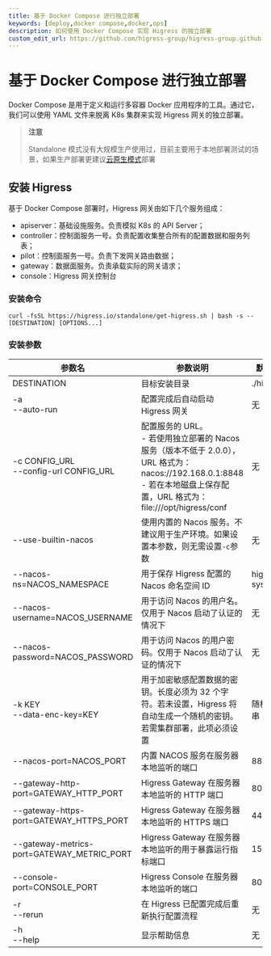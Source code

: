 ```yaml
---
title: 基于 Docker Compose 进行独立部署
keywords: [deploy,docker compose,docker,ops]
description: 如何使用 Docker Compose 实现 Higress 的独立部署
custom_edit_url: https://github.com/higress-group/higress-group.github.io/blob/main/src/content/docs/latest/zh-cn/ops/deploy-by-docker-compose.md
---
```


# 基于 Docker Compose 进行独立部署

Docker Compose 是用于定义和运行多容器 Docker 应用程序的工具。通过它，我们可以使用 YAML 文件来脱离 K8s 集群来实现 Higress 网关的独立部署。

> **注意**
> 
> Standalone 模式没有大规模生产使用过，目前主要用于本地部署测试的场景，如果生产部署更建议[云原生模式](https://higress.io/zh-cn/docs/ops/deploy-by-helm)部署

## 安装 Higress

基于 Docker Compose 部署时，Higress 网关由如下几个服务组成：
- apiserver：基础设施服务。负责模拟 K8s 的 API Server；
- controller：控制面服务一号。负责配置收集整合所有的配置数据和服务列表；
- pilot：控制面服务一号。负责下发网关路由数据；
- gateway：数据面服务。负责承载实际的网关请求；
- console：Higress 网关控制台

### 安装命令

```shell
curl -fsSL https://higress.io/standalone/get-higress.sh | bash -s -- [DESTINATION] [OPTIONS...]
```

### 安装参数

|**参数名**                                                     |**参数说明**                                                                                                         |**默认值**           |
|--------------------------------------------------------|-------------------------------------------------------------------------------------------------------------|--------------|
|DESTINATION                                             |目标安装目录                                                                                                       |./higress     |
|-a<br/>--auto-run                                          |配置完成后自动启动 Higress 网关                                                                                         |无             |
|-c CONFIG_URL<br/>--config-url CONFIG_URL                  |配置服务的 URL。<br/>- 若使用独立部署的 Nacos 服务（版本不低于 2.0.0），URL 格式为：nacos://192.168.0.1:8848<br/>- 若在本地磁盘上保存配置，URL 格式为：file:///opt/higress/conf|无             |
|--use-builtin-nacos                                     |使用内置的 Nacos 服务。不建议用于生产环境。如果设置本参数，则无需设置`-c`参数                                                                 |无             |
|--nacos-ns=NACOS_NAMESPACE                              |用于保存 Higress 配置的 Nacos 命名空间 ID                                                                               |higress-system|
|--nacos-username=NACOS_USERNAME                         |用于访问 Nacos 的用户名。仅用于 Nacos 启动了认证的情况下                                                                          |无             |
|--nacos-password=NACOS_PASSWORD                         |用于访问 Nacos 的用户密码。仅用于 Nacos 启动了认证的情况下                                                                         |无             |
|-k KEY<br/>--data-enc-key=KEY                              |用于加密敏感配置数据的密钥。长度必须为 32 个字符。若未设置，Higress 将自动生成一个随机的密钥。若需集群部署，此项必须设置                                           |随机字符串         |
|--nacos-port=NACOS_PORT                                 |内置 NACOS 服务在服务器本地监听的端口                                                                                       |8848          |
|--gateway-http-port=GATEWAY_HTTP_PORT                   |Higress Gateway 在服务器本地监听的 HTTP 端口                                                                            |80            |
|--gateway-https-port=GATEWAY_HTTPS_PORT                 |Higress Gateway 在服务器本地监听的 HTTPS 端口                                                                           |443           |
|--gateway-metrics-port=GATEWAY_METRIC_PORT              |Higress Gateway 在服务器本地监听的用于暴露运行指标端口                                                                          |15020         |
|--console-port=CONSOLE_PORT                             |Higress Console 在服务器本地监听的端口                                                                                  |8080          |
|-r<br/>--rerun                                             |在 Higress 已配置完成后重新执行配置流程                                                                                     |无             |
|-h<br/>--help                                              |显示帮助信息                                                                                                       |无             |
